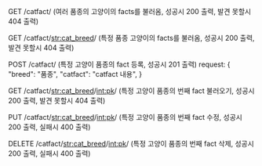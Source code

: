 <!-- TODO -->
GET /catfact/ (여러 품종의 고양이의 facts를 불러옴, 성공시 200 출력, 발견 못할시 404 출력)

GET /catfact/<str:cat_breed>/ (특정 품종 고양이의 facts를 불러옴, 성공시 200 출력, 발견 못할시 404 출력)

POST /catfact/ (특정 고양이 품종의 fact 등록, 성공시 201 출력)
request: { 
    "breed": "품종",
    "catfact": "catfact 내용",
}

GET /catfact/<str:cat_breed>/<int:pk>/ (특정 고양이 품종의 <pk>번째 fact 불러오기, 성공시 200 출력, 발견 못할시 404 출력)

PUT /catfact/<str:cat_breed>/<int:pk>/ (특정 고양이 품종의 <pk>번째 fact 수정, 성공시 200 출력, 실패시 400 출력)

DELETE /catfact/<str:cat_breed>/<int:pk>/ (특정 고양이 품종의 <pk>번째 fact 삭제, 성공시 200 출력, 실패시 400 출력)
